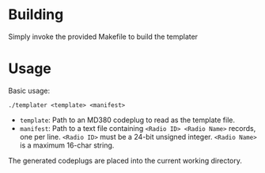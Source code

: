 # Building
Simply invoke the provided Makefile to build the templater

# Usage
Basic usage:

```
./templater <template> <manifest>
```

 * `template`: Path to an MD380 codeplug to read as the template file.
 * `manifest`: Path to a text file containing `<Radio ID> <Radio Name>`
    records, one per line. `<Radio ID>` must be a 24-bit unsigned integer.
    `<Radio Name>` is a maximum 16-char string.

The generated codeplugs are placed into the current working directory.